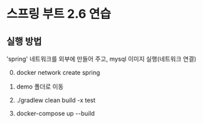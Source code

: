 # 스프링 부트 2.6 연습

## 실행 방법

'spring' 네트워크를 외부에 만들어 주고, mysql 이미지 실행(네트워크 연결)

0. docker network create spring

1. demo 폴더로 이동
2. ./gradlew clean build -x test
3. docker-compose up --build